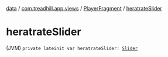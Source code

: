 [data](../../index.md) / [com.treadhill.app.views](../index.md) / [PlayerFragment](index.md) / [heratrateSlider](./heratrate-slider.md)

# heratrateSlider

(JVM) `private lateinit var heratrateSlider: `[`Slider`](../../com.treadhill.app.views.custom-views/-slider/index.md)